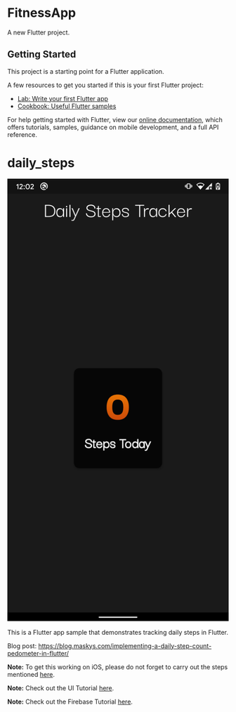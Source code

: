 # FitnessApp

A new Flutter project.

## Getting Started

This project is a starting point for a Flutter application.

A few resources to get you started if this is your first Flutter project:

- [Lab: Write your first Flutter app](https://flutter.dev/docs/get-started/codelab)
- [Cookbook: Useful Flutter samples](https://flutter.dev/docs/cookbook)

For help getting started with Flutter, view our
[online documentation](https://flutter.dev/docs), which offers tutorials,
samples, guidance on mobile development, and a full API reference.


# daily_steps
<p align="center"><img src="screenshot.png"/></p>

 This is a Flutter app sample that demonstrates tracking daily steps in Flutter.

 Blog post: https://blog.maskys.com/implementing-a-daily-step-count-pedometer-in-flutter/

 **Note:** To get this working on iOS, please do not forget to carry out the steps mentioned [here](https://github.com/cph-cachet/flutter-plugins/tree/master/packages/pedometer).


 **Note:** Check out the UI Tutorial [here](https://morioh.com/p/c7c270166274).
 
 **Note:** Check out the Firebase Tutorial [here](https://blog.codemagic.io/firebase-authentication-google-sign-in-using-flutter/?fbclid=IwAR1rKmawO8UKvMDAGZm2sbtp0ZWWyLzxNyBYiBszrziXEv9ZR7F_RCNwlM4).
